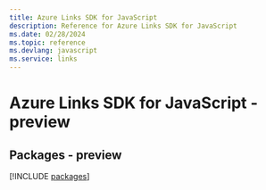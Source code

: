 ```yaml
---
title: Azure Links SDK for JavaScript
description: Reference for Azure Links SDK for JavaScript
ms.date: 02/28/2024
ms.topic: reference
ms.devlang: javascript
ms.service: links
---
```

# Azure Links SDK for JavaScript - preview
## Packages - preview
[!INCLUDE [packages](links-index.md)]